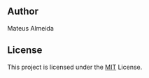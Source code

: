 ## Author

Mateus Almeida

## License

This project is licensed under the [MIT](https://github.com/imsouza/roots-of-an-equation/blob/master/LICENSE) License.
